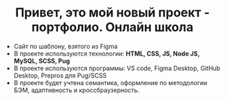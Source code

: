 <h1 align="center">Привет, это мой новый проект - портфолио. Онлайн школа</a></h1>

<ul>
    <li> Сайт по шаблону, взятого из Figma</li>
    <li> В проекте используются технологии: <b>HTML, CSS, JS, Node JS, MySQL, SCSS, Pug</b></li>
    <li> В проекте используются программы: VS code, Figma Desktop, GitHub Desktop, Prepros для Pug/SCSS</li>
    <li> В проекте будет учтена семантика, оформление по методологии БЭМ, адаптивность и кроссбраузерность.</li>
</ul>